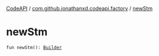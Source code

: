 [CodeAPI](../index.md) / [com.github.jonathanxd.codeapi.factory](index.md) / [newStm](.)

# newStm

`fun newStm(): `[`Builder`](../com.github.jonathanxd.codeapi.base/-new/-builder/index.md)